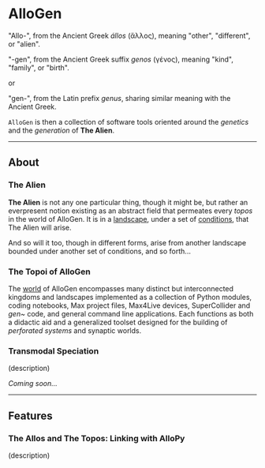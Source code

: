 # AlloGen

"Allo-", from the Ancient Greek *állos* (ἄλλος), meaning "other", "different", or "alien".

"-gen", from the Ancient Greek suffix *genos* (γένος), meaning "kind", "family", or "birth".

or 

"gen-", from the Latin prefix *genus*, sharing similar meaning with the Ancient Greek.

`AlloGen` is then a collection of software tools oriented around the *genetics* and the *generation* of **The Alien**.

---

## About

### The Alien

**The Alien** is not any one particular thing, though it might be, but rather an everpresent notion existing as an abstract field that permeates every *topos* in the world of AlloGen.  It is in a [landscape](https://en.wikipedia.org/wiki/Fitness_landscape), under a set of [conditions](https://en.wikipedia.org/wiki/Fitness_function), that The Alien will arise.  

And so will it too, though in different forms, arise from another landscape bounded under another set of conditions, and so forth...

### The Topoi of **AlloGen**

The [world](https://en.wikipedia.org/wiki/A_Voyage_to_Arcturus) of AlloGen encompasses many distinct but interconnected kingdoms and landscapes implemented as a collection of Python modules, coding notebooks, Max project files, Max4Live devices, SuperCollider and *gen~* code, and general command line applications.  Each functions as both a didactic aid and a generalized toolset designed for the building of *perforated systems* and synaptic worlds.

### Transmodal Speciation

(description)

*Coming soon...*

---

## Features

### The Allos and The Topos:  Linking with AlloPy

(description)
